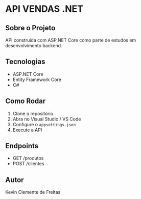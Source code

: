 # API VENDAS .NET

## Sobre o Projeto
API construída com ASP.NET Core como parte de estudos em desenvolvimento backend.

## Tecnologias
- ASP.NET Core
- Entity Framework Core
- C#

## Como Rodar
1. Clone o repositório
2. Abra no Visual Studio / VS Code
3. Configure o `appsettings.json`
4. Execute a API

## Endpoints
- GET /produtos
- POST /clientes

## Autor
Kevin Clemente de Freitas
